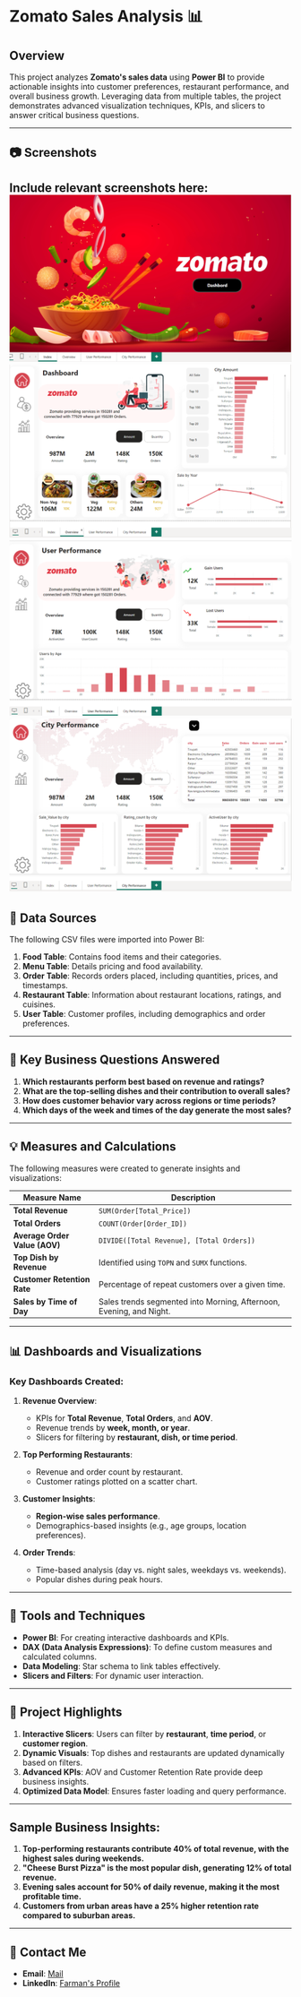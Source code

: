 
# Zomato Sales Analysis 📊

## Overview
This project analyzes **Zomato's sales data** using **Power BI** to provide actionable insights into customer preferences, restaurant performance, and overall business growth. Leveraging data from multiple tables, the project demonstrates advanced visualization techniques, KPIs, and slicers to answer critical business questions.

---

## 📷 Screenshots

Include relevant screenshots here:
![image alt](https://github.com/farman-7/Zomato-Sales-Analysis/blob/main/Index.png)
![image alt](https://github.com/farman-7/Zomato-Sales-Analysis/blob/main/Overview.png)
![image alt](https://github.com/farman-7/Zomato-Sales-Analysis/blob/main/User%20Performance.png)
![image alt](https://github.com/farman-7/Zomato-Sales-Analysis/blob/main/City%20Performance.png)
---

## 📁 Data Sources

The following CSV files were imported into Power BI:  
1. **Food Table**: Contains food items and their categories.  
2. **Menu Table**: Details pricing and food availability.  
3. **Order Table**: Records orders placed, including quantities, prices, and timestamps.  
4. **Restaurant Table**: Information about restaurant locations, ratings, and cuisines.  
5. **User Table**: Customer profiles, including demographics and order preferences.

---

## 🚀 Key Business Questions Answered

1. **Which restaurants perform best based on revenue and ratings?**  
2. **What are the top-selling dishes and their contribution to overall sales?**  
3. **How does customer behavior vary across regions or time periods?**  
4. **Which days of the week and times of the day generate the most sales?**

---

## 💡 Measures and Calculations

The following measures were created to generate insights and visualizations:

| **Measure Name**           | **Description**                                                                 |
|-----------------------------|---------------------------------------------------------------------------------|
| **Total Revenue**           | `SUM(Order[Total_Price])`                                                      |
| **Total Orders**            | `COUNT(Order[Order_ID])`                                                       |
| **Average Order Value (AOV)**| `DIVIDE([Total Revenue], [Total Orders])`                                      |
| **Top Dish by Revenue**     | Identified using `TOPN` and `SUMX` functions.                                   |
| **Customer Retention Rate** | Percentage of repeat customers over a given time.                              |
| **Sales by Time of Day**    | Sales trends segmented into Morning, Afternoon, Evening, and Night.            |

---

## 📊 Dashboards and Visualizations

### Key Dashboards Created:
1. **Revenue Overview**:  
   - KPIs for **Total Revenue**, **Total Orders**, and **AOV**.  
   - Revenue trends by **week, month, or year**.  
   - Slicers for filtering by **restaurant, dish, or time period**.

2. **Top Performing Restaurants**:  
   - Revenue and order count by restaurant.  
   - Customer ratings plotted on a scatter chart.

3. **Customer Insights**:  
   - **Region-wise sales performance**.  
   - Demographics-based insights (e.g., age groups, location preferences).

4. **Order Trends**:  
   - Time-based analysis (day vs. night sales, weekdays vs. weekends).  
   - Popular dishes during peak hours.  

---

## 🎯 Tools and Techniques

- **Power BI**: For creating interactive dashboards and KPIs.  
- **DAX (Data Analysis Expressions)**: To define custom measures and calculated columns.  
- **Data Modeling**: Star schema to link tables effectively.  
- **Slicers and Filters**: For dynamic user interaction.  

---

## 🌟 Project Highlights

1. **Interactive Slicers**: Users can filter by **restaurant**, **time period**, or **customer region**.  
2. **Dynamic Visuals**: Top dishes and restaurants are updated dynamically based on filters.  
3. **Advanced KPIs**: AOV and Customer Retention Rate provide deep business insights.  
4. **Optimized Data Model**: Ensures faster loading and query performance.

---

## Sample Business Insights:
1. **Top-performing restaurants contribute 40% of total revenue, with the highest sales during weekends.**  
2. **"Cheese Burst Pizza" is the most popular dish, generating 12% of total revenue.**  
3. **Evening sales account for 50% of daily revenue, making it the most profitable time.**  
4. **Customers from urban areas have a 25% higher retention rate compared to suburban areas.**

---

## 📧 Contact Me

- **Email**: [Mail](mailto:md.farman.data@gmail.com)  
- **LinkedIn**: [Farman's Profile](https://www.linkedin.com/in/md-farman-2858a61ab/)  

